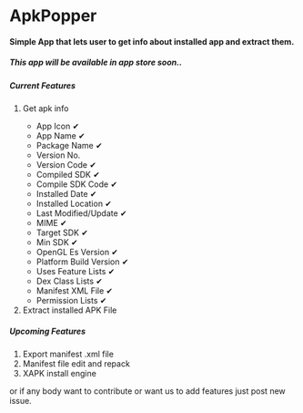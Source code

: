 # ApkPopper
<h4>Simple App that lets user to get info about installed app and extract them.</h4>

<h5>This app will be available in app store soon..</h5>

<h5>Current Features</h5>
<ol>
	<li>Get apk info</li>
		<ul>
			<li>App Icon &#10004;</li>
			<li>App Name &#10004;</li>
			<li>Package Name &#10004;</li>
			<li>Version No.</li>
			<li>Version Code &#10004;</li>
			<li>Compiled SDK &#10004;</li>
			<li>Compile SDK Code &#10004;</li>
			<li>Installed Date &#10004;</li>
			<li>Installed Location &#10004;</li>
			<li>Last Modified/Update &#10004;</li>
			<li>MIME &#10004;</li>
			<li>Target SDK &#10004;</li>
			<li>Min SDK &#10004;</li>
			<li>OpenGL Es Version &#10004;</li>
			<li>Platform Build Version &#10004;</li>
			<li>Uses Feature Lists &#10004;</li>
			<li>Dex Class Lists &#10004;</li>
			<li>Manifest XML File &#10004;</li>
			<li>Permission Lists &#10004;</li>
		</ul>
	<li>Extract installed APK File</li>
</ol>

<h5>Upcoming Features</h5>
<ol>
	<li>Export manifest .xml file</li>
	<li>Manifest file edit and repack</li>
	<li>XAPK install engine</li>
</ol>
	
<p>or if any body want to contribute or want us to add features just post new issue.</p>